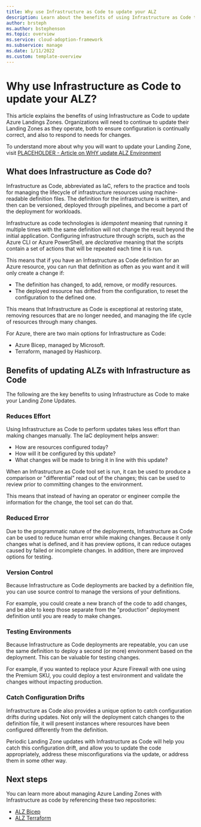 ```yaml
---
title: Why use Infrastructure as Code to update your ALZ
description: Learn about the benefits of using Infrastructure as Code to perform updates to your Azure Landing Zone
author: brsteph
ms.author: bstephenson
ms.topic: overview
ms.service: cloud-adoption-framework
ms.subservice: manage
ms.date: 1/11/2022
ms.custom: template-overview
---
```


# Why use Infrastructure as Code to update your ALZ?

This article explains the benefits of using Infrastructure as Code to update Azure Landings Zones.  Organizations will need to continue to update their Landing Zones as they operate, both to ensure configuration is continually correct, and also to respond to needs for changes.

To understand more about why you will want to update your Landing Zone, visit [PLACEHOLDER - Article on WHY update ALZ Environment](./why-update-poc.md)

<!-- The below can be removed if it is covered in the above area.
Updates to the Landing Zone can be based on a variety of triggers, such as:

- New technologies may become available and need to be deployed as part of the Connectivity, Identity, or Management platform services
- There might be changes to Azure Policies, based on refinements on the defined Policies by Microsoft or changing use cases for customer created policies
- There may be the need to expand the Landing Zone to more regions
- There may be the need to broaden the management group structure to accommodate new architecture patterns or to address acquisitions
- Some other business event.

Ultimately, these changes will lead to updates driven either by customer changes, or by new solutions and recommendations that needs to be aligned to.
-->

## What does Infrastructure as Code do?

Infrastructure as Code, abbreviated as IaC, refers to the practice and tools for managing the lifecycle of infrastructure resources using machine-readable definition files.  The definition for the infrastructure is written, and then can be versioned, deployed through pipelines, and become a part of the deployment for workloads.

Infrastructure as code technologies is *idempotent* meaning that running it multiple times with the same definition will not change the result beyond the initial application.  Configuring infrastructure through scripts, such as the Azure CLI or Azure PowerShell, are *declarative* meaning that the scripts contain a set of actions that will be repeated each time it is run.

This means that if you have an Infrastructure as Code definition for an Azure resource, you can run that definition as often as you want and it will only create a change if:

- The definition has changed, to add, remove, or modify resources.
- The deployed resource has drifted from the configuration, to reset the configuration to the defined one.

This means that Infrastructure as Code is exceptional at restoring state, removing resources that are no longer needed, and managing the life cycle of resources through many changes.

For Azure, there are two main options for Infrastructure as Code:

- Azure Bicep, managed by Microsoft.
- Terraform, managed by  Hashicorp.

## Benefits of updating ALZs with Infrastructure as Code

The following are the key benefits to using Infrastructure as Code to make your Landing Zone Updates.

### Reduces Effort

Using Infrastructure as Code to perform updates takes less effort than making changes manually.  The IaC deployment helps answer:

- How are resources configured today?
- How will it be configured by this update?
- What changes will be made to bring it in line with this update?

When an Infrastructure as Code tool set is run, it can be used to produce a comparison or "differential" read out of the changes; this can be used to review prior to committing changes to the environment.

This means that instead of having an operator or engineer compile the information for the change, the tool set can do that.

### Reduced Error

Due to the programmatic nature of the deployments, Infrastructure as Code can be used to reduce human error while making changes.  Because it only changes what is defined, and it has preview options, it can reduce outages caused by failed or incomplete changes.  In addition, there are improved options for testing.

### Version Control

Because Infrastructure as Code deployments are backed by a definition file, you can use source control to manage the versions of your definitions.

For example, you could create a new branch of the code to add changes, and be able to keep those separate from the "production" deployment definition until you are ready to make changes.

### Testing Environments

Because Infrastructure as Code deployments are repeatable, you can use the same definition to deploy a second (or more) environment based on the deployment.  This can be valuable for testing changes.

For example, if you wanted to replace your Azure Firewall with one using the Premium SKU, you could deploy a test environment and validate the changes without impacting production.  

### Catch Configuration Drifts

Infrastructure as Code also provides a unique option to catch configuration drifts during updates.  Not only will the deployment catch changes to the definition file, it will present instances where resources have been configured differently from the definition.

Periodic Landing Zone updates with Infrastructure as Code will help you catch this configuration drift, and allow you to update the code appropriately, address these misconfigurations via the update, or address them in some other way.

## Next steps

You can learn more about managing Azure Landing Zones with Infrastructure as code by referencing these two repositories:

- [ALZ Bicep](https://github.com/Azure/ALZ-Bicep)
- [ALZ Terraform](https://github.com/Azure/terraform-azurerm-caf-enterprise-scale)

